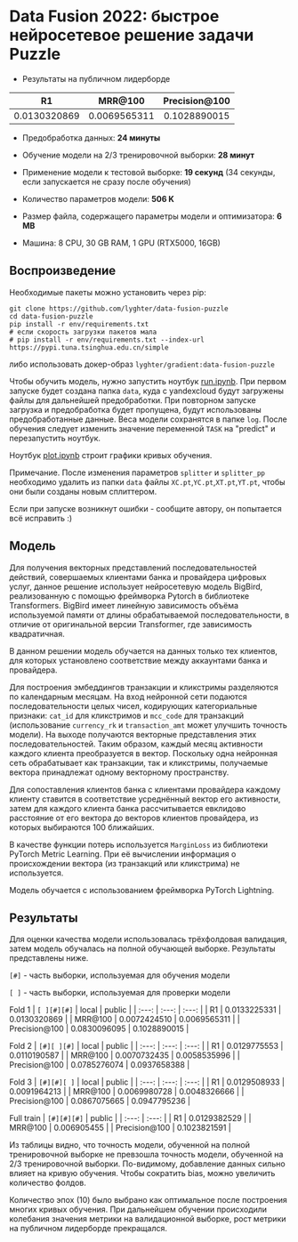 # Data Fusion 2022: быстрое нейросетевое решение задачи Puzzle

* Результаты на публичном лидерборде

| R1 | MRR@100 | Precision@100 |
| :---: | :---: | :---: |
| 0.0130320869 | 0.0069565311 | 0.1028890015 |

* Предобработка данных: **24 минуты**
* Обучение модели на 2/3 тренировочной выборки: **28 минут**
* Применение модели к тестовой выборке: **19 секунд** (34 секунды, если запускается не сразу после обучения)

* Количество параметров модели: **506 K**

* Размер файла, содержащего параметры модели и оптимизатора: **6 MB**

* Машина: 8 CPU, 30 GB RAM, 1 GPU (RTX5000, 16GB) 


## Воспроизведение

Необходимые пакеты можно установить через pip:
```
git clone https://github.com/lyghter/data-fusion-puzzle
cd data-fusion-puzzle
pip install -r env/requirements.txt
# eсли скорость загрузки пакетов мала
# pip install -r env/requirements.txt --index-url https://pypi.tuna.tsinghua.edu.cn/simple
```
либо использовать докер-образ `lyghter/gradient:data-fusion-puzzle`

Чтобы обучить модель, нужно запустить ноутбук [run.ipynb](ipynb/run.ipynb). При первом запуске будет создана папка `data`, куда с yandexcloud будут загружены файлы для дальнейшей предобработки. При повторном запуске загрузка и предобработка будет пропущена, будут использованы предобработанные данные. Веса модели сохранятся в папке `log`. После обучения следует изменить значение переменной `TASK` на "predict" и перезапустить ноутбук.

Ноутбук [plot.ipynb](ipynb/plot.ipynb) строит графики кривых обучения.

Примечание. После изменения параметров `splitter` и `splitter_pp` необходимо удалить из папки `data` файлы `XC.pt`,`YC.pt`,`XT.pt`,`YT.pt`, чтобы они были созданы новым сплиттером.

Если при запуске возникнут ошибки - сообщите автору, он попытается всё исправить :)

## Модель

Для получения векторных представлений последовательностей действий, совершаемых клиентами банка и провайдера цифровых услуг, данное решение использует нейросетевую модель BigBird, реализованную с помощью фреймворка Pytorch в библиотеке Transformers. BigBird имеет линейную зависимость объёма используемой памяти от длины обрабатываемой последовательности, в отличие от оригинальной версии Transformer, где зависимость квадратичная.

В данном решении модель обучается на данных только тех клиентов, для которых установлено соответствие между аккаунтами банка и провайдера.

Для построения эмбеддингов транзакции и кликстримы разделяются по календарным месяцам. На вход нейронной сети подаются последовательности целых чисел, кодирующих категориальные признаки: `cat_id` для кликстримов и `mcc_code` для транзакций (использование `currency_rk` и `transaction_amt` может улучшить точность модели). На выходе получаются векторные представления этих последовательностей. Таким образом, каждый месяц активности каждого клиента преобразуется в вектор. Поскольку одна нейронная сеть обрабатывает как транзакции, так и кликстримы, получаемые вектора принадлежат одному векторному пространству. 

Для сопоставления клиентов банка с клиентами провайдера каждому клиенту ставится в соответствие усреднённый вектор его активности, затем для каждого клиента банка рассчитывается евклидово расстояние от его вектора до векторов клиентов провайдера, из которых выбираются 100 ближайших.

В качестве функции потерь используется `MarginLoss` из библиотеки PyTorch Metric Learning. При её вычислении информация о происхождении вектора (из транзакций или кликстрима) не используется. 

Модель обучается с использованием фреймворка PyTorch Lightning.

## Результаты

Для оценки качества модели использовалась трёхфолдовая валидация, затем модель обучалась на полной обучающей выборке. Результаты представлены ниже. 

`[#]` - часть выборки, используемая для обучения модели

`[ ]` - часть выборки, используемая для проверки модели
		
Fold 1
| `[ ][#][#]` | local | public |
| :---: | :---: | :---: |
| R1 | 0.0133225331 | 0.0130320869 |
| MRR@100 | 0.0072424510 | 0.0069565311 |
| Precision@100 | 0.0830096095 | 0.1028890015 |

Fold 2
| `[#][ ][#]` | local | public |
| :---: | :---: | :---: |
| R1 | 0.0129775553 | 0.0110190587 |
| MRR@100 | 0.0070732435 | 0.0058535996 |
| Precision@100 | 0.0785276074 | 0.0937658388 |

Fold 3
| `[#][#][ ]` | local | public |
| :---: | :---: | :---: |
| R1 | 0.0129508933 | 0.0091964213 |
| MRR@100 | 0.0069980728 | 0.0048326666 |
| Precision@100 | 0.0867075665 | 0.0947795236 |
		
Full train
| `[#][#][#]`  | public |
| :---: | :---: |
| R1 | 0.0129382529 |
| MRR@100 | 0.006905455 |
| Precision@100 | 0.1023821591 |

Из таблицы видно, что точность модели, обученной на полной тренировочной выборке не превзошла точность модели, обученной на 2/3 тренировочной выборки. По-видимому, добавление данных сильно влияет на кривую обучения. Чтобы сократить bias, можно увеличить количество фолдов.

Количество эпох (10) было выбрано как оптимальное после построения многих кривых обучения. При дальнейшем обучении происходили колебания значения метрики на валидационной выборке, рост метрики на публичном лидерборде прекращался.









